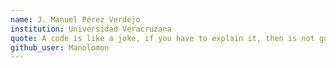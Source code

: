 ```yaml
---
name: J. Manuel Pérez Verdejo
institution: Universidad Veracruzana
quote: A code is like a joke, if you have to explain it, then is not good
github_user: Manolomon
---
```

